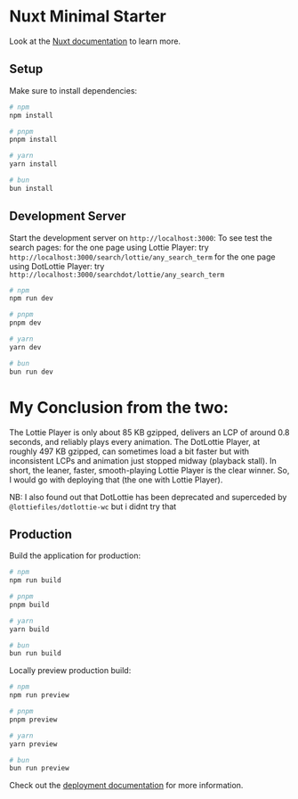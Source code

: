 # Nuxt Minimal Starter

Look at the [Nuxt documentation](https://nuxt.com/docs/getting-started/introduction) to learn more.

## Setup

Make sure to install dependencies:

```bash
# npm
npm install

# pnpm
pnpm install

# yarn
yarn install

# bun
bun install
```

## Development Server

Start the development server on `http://localhost:3000`:
To see test the search pages:
for the one page using Lottie Player: try `http://localhost:3000/search/lottie/any_search_term`
for the one page using DotLottie Player: try `http://localhost:3000/searchdot/lottie/any_search_term`


```bash
# npm
npm run dev

# pnpm
pnpm dev

# yarn
yarn dev

# bun
bun run dev
```

# My Conclusion from the two: 
The Lottie Player is only about 85 KB gzipped, delivers an LCP of around 0.8 seconds, and reliably plays every animation. The DotLottie Player, at roughly 497 KB gzipped, can sometimes load a bit faster but with inconsistent LCPs and animation just stopped midway (playback stall). In short, the leaner, faster, smooth-playing Lottie Player is the clear winner. So, I would go with deploying that (the one with Lottie Player).

NB: I also found out that DotLottie has been deprecated and superceded by `@lottiefiles/dotlottie-wc` but i didnt try that

## Production

Build the application for production:

```bash
# npm
npm run build

# pnpm
pnpm build

# yarn
yarn build

# bun
bun run build
```

Locally preview production build:

```bash
# npm
npm run preview

# pnpm
pnpm preview

# yarn
yarn preview

# bun
bun run preview
```

Check out the [deployment documentation](https://nuxt.com/docs/getting-started/deployment) for more information.
